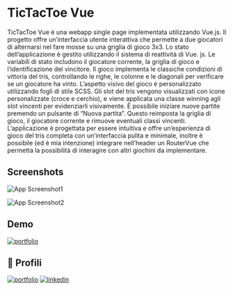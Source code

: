 
# TicTacToe Vue

TicTacToe Vue è una webapp single page implementata utilizzando Vue.js.
Il progetto offre un’interfaccia utente interattiva che permette a due
giocatori di alternarsi nel fare mosse su una griglia di gioco 3x3.
Lo stato dell’applicazione è gestito utilizzando il sistema di reattività di Vue.
js. Le variabili di stato includono il giocatore corrente, la griglia di gioco e
l’identificazione del vincitore.
Il gioco implementa le classiche condizioni di vittoria del tris, controllando le
righe, le colonne e le diagonali per verificare se un giocatore ha vinto.
L’aspetto visivo del gioco è personalizzato utilizzando fogli di stile SCSS. Gli
slot del tris vengono visualizzati con icone personalizzate (croce e cerchio),
e viene applicata una classe winning agli slot vincenti per evidenziarli
visivamente.
È possibile iniziare nuove partite premendo un pulsante di “Nuova partita”.
Questo reimposta la griglia di gioco, il giocatore corrente e rimuove eventuali
classi vincenti.
L’applicazione è progettata per essere intuitiva e offre un’esperienza di gioco
del tris completa con un’interfaccia pulita e minimale, inoltre è possibile
(ed è mia intenzione) integrare nell’header un RouterVue che permetta la
possibilità di interagire con altri giochini da implementare.
## Screenshots

![App Screenshot1](https://i.imgur.com/GHZYLmz.png)

![App Screenshot2](https://i.imgur.com/bkPoB3f.png)


## Demo

[![portfolio](https://img.shields.io/badge/lifestyle_demo-25?style=for-the-badge)](https://mywebgames.netlify.app/)
## 🔗 Profili
[![portfolio](https://img.shields.io/badge/my_website-000?style=for-the-badge&logo=ko-fi&logoColor=white)](https://corradodepinto.netlify.app/)
[![linkedin](https://img.shields.io/badge/linkedin-0A66C2?style=for-the-badge&logo=linkedin&logoColor=white)](https://www.linkedin.com/in/corrado-depinto/)



